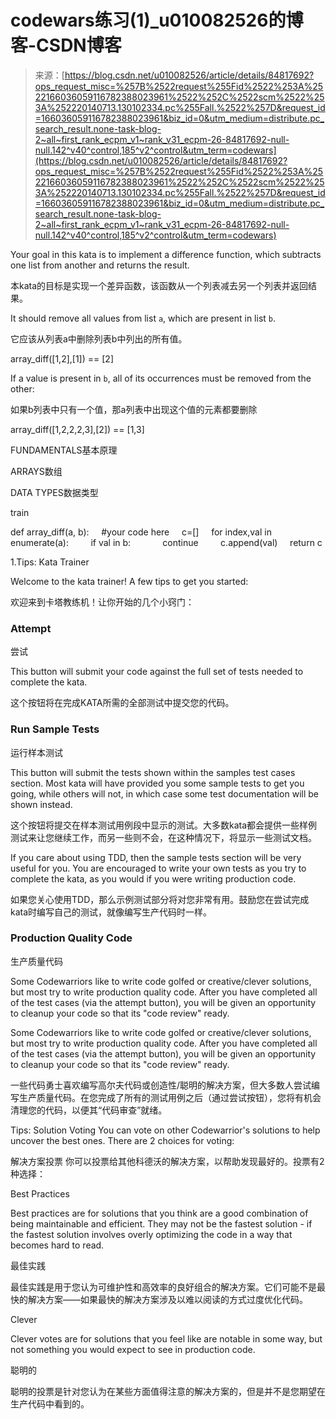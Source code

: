 <!--yml
category: codewars
date: 2022-08-13 11:41:52
-->

# codewars练习(1)_u010082526的博客-CSDN博客

> 来源：[https://blog.csdn.net/u010082526/article/details/84817692?ops_request_misc=%257B%2522request%255Fid%2522%253A%2522166036059116782388023961%2522%252C%2522scm%2522%253A%252220140713.130102334.pc%255Fall.%2522%257D&request_id=166036059116782388023961&biz_id=0&utm_medium=distribute.pc_search_result.none-task-blog-2~all~first_rank_ecpm_v1~rank_v31_ecpm-26-84817692-null-null.142^v40^control,185^v2^control&utm_term=codewars](https://blog.csdn.net/u010082526/article/details/84817692?ops_request_misc=%257B%2522request%255Fid%2522%253A%2522166036059116782388023961%2522%252C%2522scm%2522%253A%252220140713.130102334.pc%255Fall.%2522%257D&request_id=166036059116782388023961&biz_id=0&utm_medium=distribute.pc_search_result.none-task-blog-2~all~first_rank_ecpm_v1~rank_v31_ecpm-26-84817692-null-null.142^v40^control,185^v2^control&utm_term=codewars)

Your goal in this kata is to implement a difference function, which subtracts one list from another and returns the result.

本kata的目标是实现一个差异函数，该函数从一个列表减去另一个列表并返回结果。

It should remove all values from list `a`, which are present in list `b`.

它应该从列表a中删除列表b中列出的所有值。

array_diff([1,2],[1]) == [2]

If a value is present in `b`, all of its occurrences must be removed from the other:

如果b列表中只有一个值，那a列表中出现这个值的元素都要删除

array_diff([1,2,2,2,3],[2]) == [1,3]

FUNDAMENTALS基本原理

ARRAYS数组

DATA TYPES数据类型

train

def array_diff(a, b):
    #your code here
    c=[]
    for index,val in enumerate(a):
        if val in b:
            continue
        c.append(val)
    return c

1.Tips: Kata Trainer

Welcome to the kata trainer! A few tips to get you started:

欢迎来到卡塔教练机！让你开始的几个小窍门：

### Attempt

尝试

This button will submit your code against the full set of tests needed to complete the kata.

这个按钮将在完成KATA所需的全部测试中提交您的代码。

### Run Sample Tests

运行样本测试

This button will submit the tests shown within the samples test cases section. Most kata will have provided you some sample tests to get you going, while others will not, in which case some test documentation will be shown instead.

这个按钮将提交在样本测试用例段中显示的测试。大多数kata都会提供一些样例测试来让您继续工作，而另一些则不会，在这种情况下，将显示一些测试文档。

If you care about using TDD, then the sample tests section will be very useful for you. You are encouraged to write your own tests as you try to complete the kata, as you would if you were writing production code.

如果您关心使用TDD，那么示例测试部分将对您非常有用。鼓励您在尝试完成kata时编写自己的测试，就像编写生产代码时一样。

### Production Quality Code

生产质量代码

Some Codewarriors like to write code golfed or creative/clever solutions, but most try to write production quality code. After you have completed all of the test cases (via the attempt button), you will be given an opportunity to cleanup your code so that its "code review" ready.

Some Codewarriors like to write code golfed or creative/clever solutions, but most try to write production quality code. After you have completed all of the test cases (via the attempt button), you will be given an opportunity to cleanup your code so that its "code review" ready.

一些代码勇士喜欢编写高尔夫代码或创造性/聪明的解决方案，但大多数人尝试编写生产质量代码。在您完成了所有的测试用例之后（通过尝试按钮），您将有机会清理您的代码，以便其“代码审查”就绪。

Tips: Solution Voting
You can vote on other Codewarrior's solutions to help uncover the best ones. There are 2 choices for voting:

解决方案投票
你可以投票给其他科德沃的解决方案，以帮助发现最好的。投票有2种选择：

Best Practices

Best practices are for solutions that you think are a good combination of being maintainable and efficient. They may not be the fastest solution - if the fastest solution involves overly optimizing the code in a way that becomes hard to read.

最佳实践

最佳实践是用于您认为可维护性和高效率的良好组合的解决方案。它们可能不是最快的解决方案——如果最快的解决方案涉及以难以阅读的方式过度优化代码。

Clever

Clever votes are for solutions that you feel like are notable in some way, but not something you would expect to see in production code.

聪明的

聪明的投票是针对您认为在某些方面值得注意的解决方案的，但是并不是您期望在生产代码中看到的。